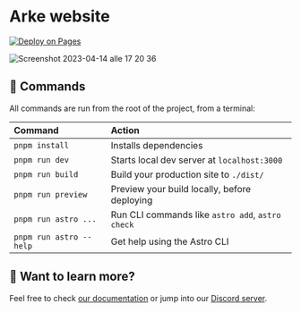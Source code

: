 # Arke website

[![Deploy on Pages](https://github.com/arkemishub/arke-website/actions/workflows/pages.yml/badge.svg)](https://github.com/arkemishub/arke-website/actions/workflows/pages.yml)

![Screenshot 2023-04-14 alle 17 20 36](https://user-images.githubusercontent.com/81776297/232085841-34c325f8-1506-4bd3-b095-46ea87f8412b.png)

## 🧞 Commands

All commands are run from the root of the project, from a terminal:

| Command                 | Action                                           |
| :---------------------- | :----------------------------------------------- |
| `pnpm install`          | Installs dependencies                            |
| `pnpm run dev`          | Starts local dev server at `localhost:3000`      |
| `pnpm run build`        | Build your production site to `./dist/`          |
| `pnpm run preview`      | Preview your build locally, before deploying     |
| `pnpm run astro ...`    | Run CLI commands like `astro add`, `astro check` |
| `pnpm run astro --help` | Get help using the Astro CLI                     |

## 👀 Want to learn more?

Feel free to check [our documentation](https://docs.astro.build) or jump into our [Discord server](https://astro.build/chat).
